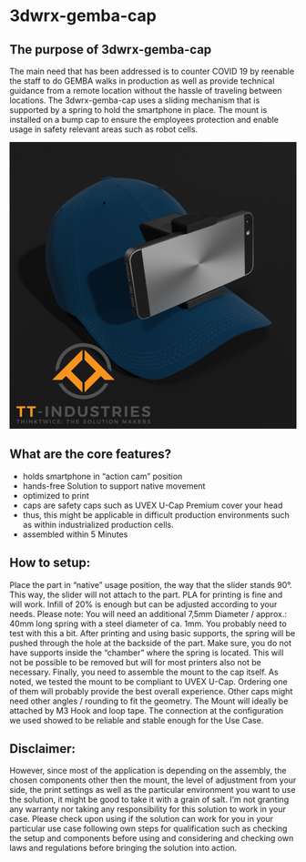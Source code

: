 # 3dwrx-gemba-cap

## The purpose of 3dwrx-gemba-cap
The main need that has been addressed is to counter COVID 19 by reenable the staff to do GEMBA walks in production as well as provide technical guidance from a remote location without the hassle of traveling between locations.
The 3dwrx-gemba-cap uses a sliding mechanism that is supported by a spring to hold the smartphone in place.
The mount is installed on a bump cap to ensure the employees protection and enable usage in safety relevant areas such as robot cells.

![picture of gemba-cap](https://github.com/thomaszipf/3dwrx-gemba-cap/blob/main/images/Version6-Render4-thingiverse_bg_black_tt-ind.png)

## What are the core features?
* holds smartphone in “action cam” position
* hands-free Solution to support native movement
* optimized to print
* caps are safety caps such as UVEX U-Cap Premium cover your head
* thus, this might be applicable in difficult production environments such as within industrialized production cells.
* assembled within 5 Minutes

## How to setup:
Place the part in “native” usage position, the way that the slider stands 90°. This way, the slider will not attach to the part. PLA for printing is fine and will work. Infill of 20% is enough but can be adjusted according to your needs.
Please note: You will need an additional 7,5mm Diameter / approx.: 40mm long spring with a steel diameter of ca. 1mm. You probably need to test with this a bit.
After printing and using basic supports, the spring will be pushed through the hole at the backside of the part. Make sure, you do not have supports inside the “chamber” where the spring is located. This will not be possible to be removed but will for most printers also not be necessary.
Finally, you need to assemble the mount to the cap itself. As noted, we tested the mount to be compliant to UVEX U-Cap. Ordering one of them will probably provide the best overall experience. Other caps might need other angles / rounding to fit the geometry.
The Mount will ideally be attached by M3 Hook and loop tape.
The connection at the configuration we used showed to be reliable and stable enough for the Use Case.

## Disclaimer:
However, since most of the application is depending on the assembly, the chosen components other then the mount, the level of adjustment from your side, the print settings as well as the particular environment you want to use the solution, it might be good to take it with a grain of salt. I‘m not granting any warranty nor taking any responsibility for this solution to work in your case. Please check upon using if the solution can work for you in your particular use case following own steps for qualification such as checking the setup and components before using and considering and checking own laws and regulations before bringing the solution into action.

